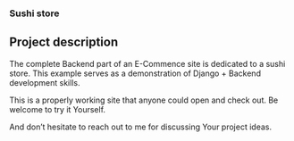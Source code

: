 ### Sushi store

## Project description

The complete Backend part of an E-Commence site is dedicated to a sushi store. This example serves as a demonstration of Django + Backend development skills.

This is a properly working site that anyone could open and check out. Be welcome to try it Yourself.

And don’t hesitate to reach out to me for discussing Your project ideas.
